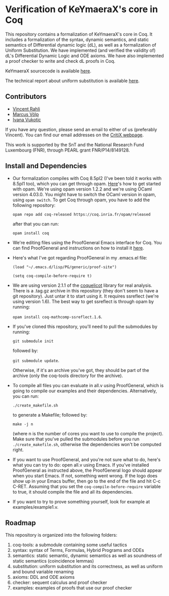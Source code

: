 Verification of KeYmaeraX's core in Coq
=======================================


This repository contains a formalization of KeYmaeraX's core in Coq.
It includes a formalization of the syntax, dynamic semantics, and
static semantics of Differential dynamic logic (dL), as well as a
formalization of Uniform Substitution.  We have implemented (and
verified the validity of) dL's Differential Dynamic Logic and ODE
axioms.  We have also implemented a proof checker to write and check
dL proofs in Coq.


KeYmaeraX sourcecode is available
[here](https://github.com/LS-Lab/KeYmaeraX-release).

The technical report about uniform substitution is available
[here](http://arxiv.org/pdf/1601.06183.pdf).


Contributors
------------

* [Vincent Rahli](http://wwwen.uni.lu/snt/people/vincent_rahli)
* [Marcus Völp](http://wwwen.uni.lu/snt/people/marcus_voelp)
* [Ivana Vukotic](http://wwwen.uni.lu/snt/people/ivana_vukotic)

If you have any question, please send an email to either of us
(preferably Vincent).  You can find our email addresses on the [CritiX
webpage](http://wwwen.uni.lu/snt/research/critix/).

This work is supported by the SnT and the National Research Fund
Luxembourg (FNR), through PEARL grant FNR/P14/8149128.


Install and Dependencies
------------------------


* Our formalization compiles with Coq 8.5pl2 (I've been told it works
with 8.5pl1 too), which you can get through opam.
[Here](https://opam.ocaml.org/doc/Usage.html)'s how to get started
with opam.  We're using opam version 1.2.2 and we're using OCaml
version 4.03.0.  You might have to switch the OCaml version in opam,
using `opam switch`.  To get Coq through opam, you have to add the
following repository:

    `opam repo add coq-released https://coq.inria.fr/opam/released`

    after that you can run:

    `opam install coq`

* We're editing files using the ProofGeneral Emacs interface for Coq.
You can find ProofGeneral and instructions on how to install it
[here](https://github.com/ProofGeneral/PG).

* Here's what I've got regarding ProofGeneral in my .emacs.el file:

   `(load "~/.emacs.d/lisp/PG/generic/proof-site")`

   `(setq coq-compile-before-require t)`

* We are using version 2.1.1 of the
[coquelicot](http://coquelicot.saclay.inria.fr/) library for real
analysis.  There is a .tag.gz archive in this repository (they don't
seem to have a git repository).  Just untar it to start using it.  It
requires ssreflect (we're using version 1.6).  The best way to get
ssreflect is through opam by running:

    `opam install coq-mathcomp-ssreflect.1.6`.

* If you've cloned this repository, you'll need to pull the submodules
by running:

    `git submodule init`

    followed by:

    `git submodule update`.

    Otherwise, if it's an archive you've got, they should be part of the
archive (only the coq-tools directory for the archive).

* To compile all files you can evaluate in all.v using ProofGeneral,
which is going to compile our examples and their dependencies.
Alternatively, you can run:

    `./create_makefile.sh`

    to generate a Makefile; followed by:

    `make -j n`

    (where n is the number of cores you want to use to compile the
project).  Make sure that you've pulled the submodules before you run
`./create_makefile.sh`, otherwise the dependencies won't be computed
right.

* If you want to use ProofGeneral, and you're not sure what to do,
here's what you can try to do: open all.v using Emacs.  If you've
installed ProofGeneral as instructed above, the ProofGeneral logo
should appear when you start Emacs.  If not, something went wrong.  If
the logo does show up in your Emacs buffer, then go to the end of the
file and hit C-c C-RET.  Assuming that you set the
`coq-compile-before-require` variable to true, it should compile the
file and all its dependencies.

* If you want to try to prove something yourself, look for example
at examples/example1.v.


Roadmap
-------


This repository is organized into the following folders:

1. coq-tools: a submodule containing some useful tactics
2. syntax: syntax of Terms, Formulas, Hybrid Programs and ODEs
3. semantics: static semantic, dynamic semantics as well as
     soundness of static semantics (coincidence lemmas)
4. substitution: uniform substitution and its
     correctness, as well as uniform and bound
     variable renaming
5. axioms: DDL and ODE axioms
6. checker: sequent calculus and proof checker
6. examples: examples of proofs that use our proof checker
